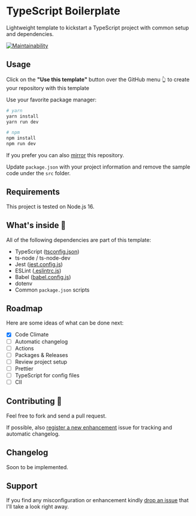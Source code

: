 # TypeScript Boilerplate

Lightweight template to kickstart a TypeScript project with common setup and dependencies.

[![Maintainability](https://api.codeclimate.com/v1/badges/a99a88d28ad37a79dbf6/maintainability)](https://codeclimate.com/github/codeclimate/codeclimate/maintainability)

## Usage

Click on the **"Use this template"** button over the GitHub menu 👆 to create your repository with this template

Use your favorite package manager:

```sh
# yarn
yarn install
yarn run dev

# npm
npm install
npm run dev
```

If you prefer you can also [mirror](https://docs.github.com/en/repositories/creating-and-managing-repositories/duplicating-a-repository) this repository.

Update `package.json` with your project information and remove the sample code under the `src` folder.

## Requirements

This project is tested on Node.js 16.

## What's inside 👀

All of the following dependencies are part of this template:

- TypeScript ([tsconfig.json](./tsconfig.json))
- ts-node / ts-node-dev
- Jest ([jest.config.js](./jest.config.js))
- ESLint ([.eslintrc.js](./.eslintrc.js))
- Babel ([babel.config.js](./babel.config.js))
- dotenv
- Common `package.json` scripts

## Roadmap

Here are some ideas of what can be done next:

- [X] Code Climate
- [ ] Automatic changelog
- [ ] Actions
- [ ] Packages & Releases
- [ ] Review project setup
- [ ] Prettier
- [ ] TypeScript for config files
- [ ] CII

## Contributing 🤝

Feel free to fork and send a pull request.

If possible, also [register a new enhancement](https://github.com/epomatti/typescript-boilerplate/issues) issue for tracking and automatic changelog.

## Changelog 

Soon to be implemented.

## Support

If you find any misconfiguration or enhancement kindly [drop an issue](https://github.com/epomatti/typescript-boilerplate/issues) that I'll take a look right away.
